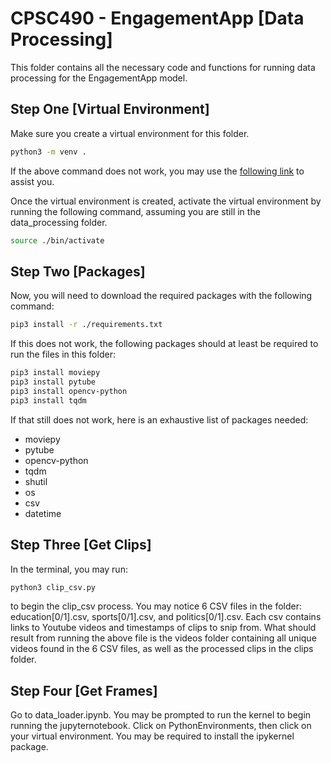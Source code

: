 # CPSC490 - EngagementApp [Data Processing]

This folder contains all the necessary code and functions for running data processing for the EngagementApp model.

## Step One [Virtual Environment]

Make sure you create a virtual environment for this folder. 

```bash
python3 -m venv .
```

If the above command does not work, you may use the [following link](https://docs.python.org/3/library/venv.html) to assist you.

Once the virtual environment is created, activate the virtual environment by running the following command, assuming you are still in the data_processing folder.

```bash
source ./bin/activate
```

## Step Two [Packages]

Now, you will need to download the required packages with the following command:

```bash
pip3 install -r ./requirements.txt
```

If this does not work, the following packages should at least be required to run the files in this folder:
```bash
pip3 install moviepy
pip3 install pytube
pip3 install opencv-python
pip3 install tqdm
```

If that still does not work, here is an exhaustive list of packages needed:
- moviepy
- pytube
- opencv-python
- tqdm
- shutil
- os
- csv
- datetime

## Step Three [Get Clips]

In the terminal, you may run:
```bash
python3 clip_csv.py
```

to begin the clip_csv process. You may notice 6 CSV files in the folder: education[0/1].csv, sports[0/1].csv, and politics[0/1].csv. Each csv contains links to Youtube videos and timestamps of clips to snip from. What should result from running the above file is the videos folder containing all unique videos found in the 6 CSV files, as well as the processed clips in the clips folder. 

## Step Four [Get Frames]

Go to data_loader.ipynb. You may be prompted to run the kernel to begin running the jupyternotebook. Click on PythonEnvironments, then click on your virtual environment. You may be required to install the ipykernel package.